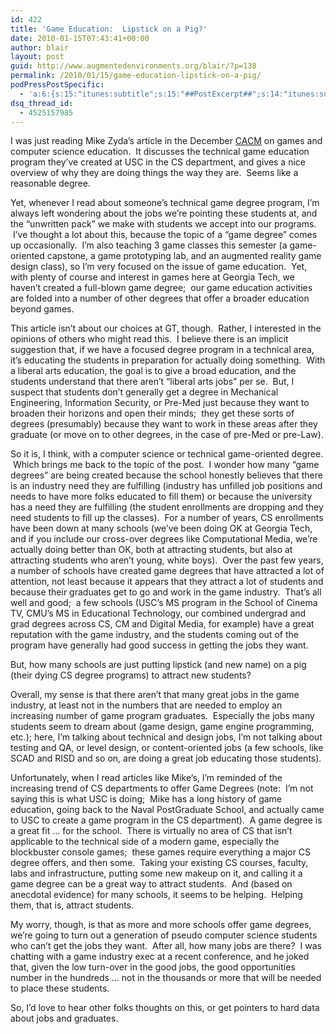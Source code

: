 ```yaml
---
id: 422
title: 'Game Education:  Lipstick on a Pig?'
date: 2010-01-15T07:43:41+00:00
author: blair
layout: post
guid: http://www.augmentedenvironments.org/blair/?p=138
permalink: /2010/01/15/game-education-lipstick-on-a-pig/
podPressPostSpecific:
  - 'a:6:{s:15:"itunes:subtitle";s:15:"##PostExcerpt##";s:14:"itunes:summary";s:15:"##PostExcerpt##";s:15:"itunes:keywords";s:17:"##WordPressCats##";s:13:"itunes:author";s:10:"##Global##";s:15:"itunes:explicit";s:7:"Default";s:12:"itunes:block";s:7:"Default";}'
dsq_thread_id:
  - 4525157985
---
```

I was just reading Mike Zyda&#8217;s article in the December [CACM](http://cacm.acm.org/) on games and computer science education.  It discusses the technical game education program they&#8217;ve created at USC in the CS department, and gives a nice overview of why they are doing things the way they are.  Seems like a reasonable degree.

Yet, whenever I read about someone&#8217;s technical game degree program, I&#8217;m always left wondering about the jobs we&#8217;re pointing these students at, and the &#8220;unwritten pack&#8221; we make with students we accept into our programs.  I&#8217;ve thought a lot about this, because the topic of a &#8220;game degree&#8221; comes up occasionally.  I&#8217;m also teaching 3 game classes this semester (a game-oriented capstone, a game prototyping lab, and an augmented reality game design class), so I&#8217;m very focused on the issue of game education.  Yet, with plenty of course and interest in games here at Georgia Tech, we haven&#8217;t created a full-blown game degree;  our game education activities are folded into a number of other degrees that offer a broader education beyond games.

This article isn&#8217;t about our choices at GT, though.  Rather, I interested in the opinions of others who might read this.  I believe there is an implicit suggestion that, if we have a focused degree program in a technical area, it&#8217;s educating the students in preparation for actually doing something.  With a liberal arts education, the goal is to give a broad education, and the students understand that there aren&#8217;t &#8220;liberal arts jobs&#8221; per se.  But, I suspect that students don&#8217;t generally get a degree in Mechanical Engineering, Information Security, or Pre-Med just because they want to broaden their horizons and open their minds;  they get these sorts of degrees (presumably) because they want to work in these areas after they graduate (or move on to other degrees, in the case of pre-Med or pre-Law).

So it is, I think, with a computer science or technical game-oriented degree.  Which brings me back to the topic of the post.  I wonder how many &#8220;game degrees&#8221; are being created because the school honestly believes that there is an industry need they are fulfilling (industry has unfilled job positions and needs to have more folks educated to fill them) or because the university has a need they are fulfilling (the student enrollments are dropping and they need students to fill up the classes).  For a number of years, CS enrollments have been down at many schools (we&#8217;ve been doing OK at Georgia Tech, and if you include our cross-over degrees like Computational Media, we&#8217;re actually doing better than OK, both at attracting students, but also at attracting students who aren&#8217;t young, white boys).  Over the past few years, a number of schools have created game degrees that have attracted a lot of attention, not least because it appears that they attract a lot of students and because their graduates get to go and work in the game industry.  That&#8217;s all well and good;  a few schools (USC&#8217;s MS program in the School of Cinema TV, CMU&#8217;s MS in Educational Technology, our combined undergrad and grad degrees across CS, CM and Digital Media, for example) have a great reputation with the game industry, and the students coming out of the program have generally had good success in getting the jobs they want.

But, how many schools are just putting lipstick (and new name) on a pig (their dying CS degree programs) to attract new students?

Overall, my sense is that there aren&#8217;t that many great jobs in the game industry, at least not in the numbers that are needed to employ an increasing number of game program graduates.  Especially the jobs many students seem to dream about (game design, game engine programming, etc.); here, I&#8217;m talking about technical and design jobs, I&#8217;m not talking about testing and QA, or level design, or content-oriented jobs (a few schools, like SCAD and RISD and so on, are doing a great job educating those students).

Unfortunately, when I read articles like Mike&#8217;s, I&#8217;m reminded of the increasing trend of CS departments to offer Game Degrees (note:  I&#8217;m not saying this is what USC is doing;  Mike has a long history of game education, going back to the Naval PostGraduate School, and actually came to USC to create a game program in the CS department).  A game degree is a great fit &#8230; for the school.  There is virtually no area of CS that isn&#8217;t applicable to the technical side of a modern game, especially the blockbuster console games;  these games require everything a major CS degree offers, and then some.  Taking your existing CS courses, faculty, labs and infrastructure, putting some new makeup on it, and calling it a game degree can be a great way to attract students.  And (based on anecdotal evidence) for many schools, it seems to be helping.  Helping them, that is, attract students.

My worry, though, is that as more and more schools offer game degrees, we&#8217;re going to turn out a generation of pseudo computer science students who can&#8217;t get the jobs they want.  After all, how many jobs are there?  I was chatting with a game industry exec at a recent conference, and he joked that, given the low turn-over in the good jobs, the good opportunities number in the hundreds &#8230; not in the thousands or more that will be needed to place these students.

So, I&#8217;d love to hear other folks thoughts on this, or get pointers to hard data about jobs and graduates.